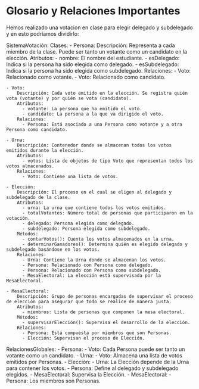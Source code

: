 # Glosario y Relaciones Importantes

Hemos realizado una votacion en clase para elegir delegado y subdelegado y en esto podríamos dividirlo: 

SistemaVotación:
  Clases:
    - Persona:
        Descripción: Representa a cada miembro de la clase. Puede ser tanto un votante como un candidato en la elección.
        Atributos:
          - nombre: El nombre del estudiante.
          - esDelegado: Indica si la persona ha sido elegida como delegado.
          - esSubdelegado: Indica si la persona ha sido elegida como subdelegado.
        Relaciones:
          - Voto: Relacionado como votante.
          - Voto: Relacionado como candidato.

    - Voto:
        Descripción: Cada voto emitido en la elección. Se registra quién vota (votante) y por quién se vota (candidato).
        Atributos:
          - votante: La persona que ha emitido el voto.
          - candidato: La persona a la que va dirigido el voto.
        Relaciones:
          - Persona: Está asociado a una Persona como votante y a otra Persona como candidato.

    - Urna:
        Descripción: Contenedor donde se almacenan todos los votos emitidos durante la elección.
        Atributos:
          - votos: Lista de objetos de tipo Voto que representan todos los votos almacenados.
        Relaciones:
          - Voto: Contiene una lista de votos.

    - Elección:
        Descripción: El proceso en el cual se eligen al delegado y subdelegado de la clase.
        Atributos:
          - urna: La urna que contiene todos los votos emitidos.
          - totalVotantes: Número total de personas que participaron en la votación.
          - delegado: Persona elegida como delegado.
          - subdelegado: Persona elegida como subdelegado.
        Métodos:
          - contarVotos(): Cuenta los votos almacenados en la urna.
          - determinarGanadores(): Determina quién es elegido delegado y subdelegado basándose en los votos.
        Relaciones:
          - Urna: Contiene la Urna donde se almacenan los votos.
          - Persona: Relacionado con Persona como delegado.
          - Persona: Relacionado con Persona como subdelegado.
          - MesaElectoral: La elección está supervisada por la MesaElectoral.

    - MesaElectoral:
        Descripción: Grupo de personas encargadas de supervisar el proceso de elección para asegurar que todo se realice de manera justa.
        Atributos:
          - miembros: Lista de personas que componen la mesa electoral.
        Métodos:
          - supervisarElección(): Supervisa el desarrollo de la elección.
        Relaciones:
          - Persona: Está compuesta por miembros que son Personas.
          - Elección: Supervisan el proceso de Elección.

  RelacionesGlobales:
    - Persona:
        - Voto: Cada Persona puede ser tanto un votante como un candidato.
    - Urna:
        - Voto: Almacena una lista de votos emitidos por Personas.
    - Elección:
        - Urna: La Elección depende de la Urna para contener los votos.
        - Persona: Define al delegado y subdelegado elegidos.
        - MesaElectoral: Supervisa la Elección.
    - MesaElectoral:
        - Persona: Los miembros son Personas.
